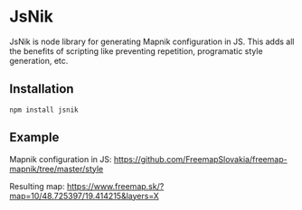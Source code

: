# JsNik

JsNik is node library for generating Mapnik configuration in JS. This adds all the benefits of scripting like preventing repetition, programatic style generation, etc.

## Installation

```
npm install jsnik
```

## Example

Mapnik configuration in JS: https://github.com/FreemapSlovakia/freemap-mapnik/tree/master/style

Resulting map: https://www.freemap.sk/?map=10/48.725397/19.414215&layers=X
